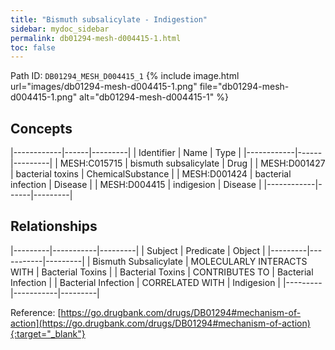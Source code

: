 ```yaml
---
title: "Bismuth subsalicylate - Indigestion"
sidebar: mydoc_sidebar
permalink: db01294-mesh-d004415-1.html
toc: false 
---
```



Path ID: `DB01294_MESH_D004415_1`
{% include image.html url="images/db01294-mesh-d004415-1.png" file="db01294-mesh-d004415-1.png" alt="db01294-mesh-d004415-1" %}

## Concepts

|------------|------|---------|
| Identifier | Name | Type    |
|------------|------|---------|
| MESH:C015715 | bismuth subsalicylate | Drug |
| MESH:D001427 | bacterial toxins | ChemicalSubstance |
| MESH:D001424 | bacterial infection | Disease |
| MESH:D004415 | indigesion | Disease |
|------------|------|---------|

## Relationships

|---------|-----------|---------|
| Subject | Predicate | Object  |
|---------|-----------|---------|
| Bismuth Subsalicylate | MOLECULARLY INTERACTS WITH | Bacterial Toxins |
| Bacterial Toxins | CONTRIBUTES TO | Bacterial Infection |
| Bacterial Infection | CORRELATED WITH | Indigesion |
|---------|-----------|---------|

Reference: [https://go.drugbank.com/drugs/DB01294#mechanism-of-action](https://go.drugbank.com/drugs/DB01294#mechanism-of-action){:target="_blank"}